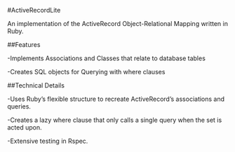 #ActiveRecordLite

An implementation of the ActiveRecord Object-Relational Mapping written in Ruby.

##Features

-Implements Associations and Classes that relate to database tables

-Creates SQL objects for Querying with where clauses



##Technical Details

-Uses Ruby’s flexible structure to recreate ActiveRecord’s associations and queries.

-Creates a lazy where clause that only calls a single query when the set is acted upon.

-Extensive testing in Rspec.
